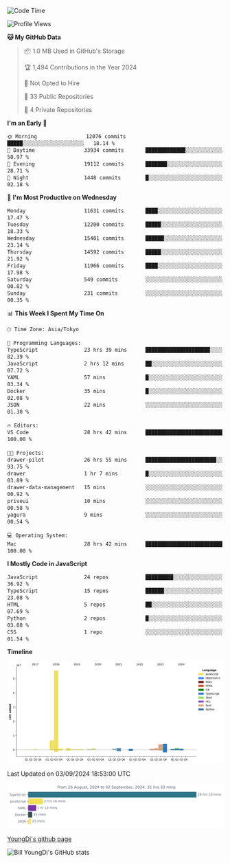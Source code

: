 <!--START_SECTION:waka-->
![Code Time](http://img.shields.io/badge/Code%20Time-920%20hrs%2024%20mins-blue)

![Profile Views](http://img.shields.io/badge/Profile%20Views-0-blue)

**🐱 My GitHub Data** 

> 📦 1.0 MB Used in GitHub's Storage 
 > 
> 🏆 1,494 Contributions in the Year 2024
 > 
> 🚫 Not Opted to Hire
 > 
> 📜 33 Public Repositories 
 > 
> 🔑 4 Private Repositories 
 > 
**I'm an Early 🐤** 

```text
🌞 Morning                12076 commits       █████░░░░░░░░░░░░░░░░░░░░   18.14 % 
🌆 Daytime                33934 commits       █████████████░░░░░░░░░░░░   50.97 % 
🌃 Evening                19112 commits       ███████░░░░░░░░░░░░░░░░░░   28.71 % 
🌙 Night                  1448 commits        █░░░░░░░░░░░░░░░░░░░░░░░░   02.18 % 
```
📅 **I'm Most Productive on Wednesday** 

```text
Monday                   11631 commits       ████░░░░░░░░░░░░░░░░░░░░░   17.47 % 
Tuesday                  12200 commits       █████░░░░░░░░░░░░░░░░░░░░   18.33 % 
Wednesday                15401 commits       ██████░░░░░░░░░░░░░░░░░░░   23.14 % 
Thursday                 14592 commits       █████░░░░░░░░░░░░░░░░░░░░   21.92 % 
Friday                   11966 commits       ████░░░░░░░░░░░░░░░░░░░░░   17.98 % 
Saturday                 549 commits         ░░░░░░░░░░░░░░░░░░░░░░░░░   00.82 % 
Sunday                   231 commits         ░░░░░░░░░░░░░░░░░░░░░░░░░   00.35 % 
```


📊 **This Week I Spent My Time On** 

```text
🕑︎ Time Zone: Asia/Tokyo

💬 Programming Languages: 
TypeScript               23 hrs 39 mins      █████████████████████░░░░   82.39 % 
JavaScript               2 hrs 12 mins       ██░░░░░░░░░░░░░░░░░░░░░░░   07.72 % 
YAML                     57 mins             █░░░░░░░░░░░░░░░░░░░░░░░░   03.34 % 
Docker                   35 mins             █░░░░░░░░░░░░░░░░░░░░░░░░   02.08 % 
JSON                     22 mins             ░░░░░░░░░░░░░░░░░░░░░░░░░   01.30 % 

🔥 Editors: 
VS Code                  28 hrs 42 mins      █████████████████████████   100.00 % 

🐱‍💻 Projects: 
drawer-pilot             26 hrs 55 mins      ███████████████████████░░   93.75 % 
drawer                   1 hr 7 mins         █░░░░░░░░░░░░░░░░░░░░░░░░   03.89 % 
drawer-data-management   15 mins             ░░░░░░░░░░░░░░░░░░░░░░░░░   00.92 % 
priveui                  10 mins             ░░░░░░░░░░░░░░░░░░░░░░░░░   00.58 % 
yagura                   9 mins              ░░░░░░░░░░░░░░░░░░░░░░░░░   00.54 % 

💻 Operating System: 
Mac                      28 hrs 42 mins      █████████████████████████   100.00 % 
```

**I Mostly Code in JavaScript** 

```text
JavaScript               24 repos            █████████░░░░░░░░░░░░░░░░   36.92 % 
TypeScript               15 repos            ██████░░░░░░░░░░░░░░░░░░░   23.08 % 
HTML                     5 repos             ██░░░░░░░░░░░░░░░░░░░░░░░   07.69 % 
Python                   2 repos             █░░░░░░░░░░░░░░░░░░░░░░░░   03.08 % 
CSS                      1 repo              ░░░░░░░░░░░░░░░░░░░░░░░░░   01.54 % 
```



**Timeline**

![Lines of Code chart](https://raw.githubusercontent.com/Youngdi/Youngdi/master/assets/bar_graph.png)


 Last Updated on 03/09/2024 18:53:00 UTC
<!--END_SECTION:waka-->

![wakatime](./images/stat.svg)

[YoungDi's github page](https://youngdi.github.io)

![Bill YoungDi's GitHub stats](https://github-readme-stats.vercel.app/api?username=youngdi&count_private=true&show_icons=true)
